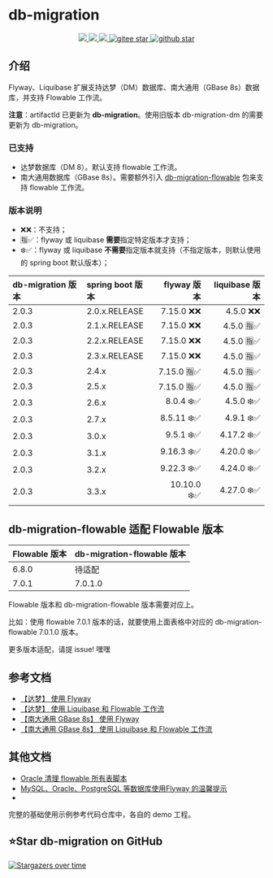# db-migration
<p align="center">
    <a target="_blank" href="https://search.maven.org/search?q=g:%22com.github.mengweijin%22%20AND%20a:%22db-migration%22">
        <img src="https://img.shields.io/maven-central/v/com.github.mengweijin/db-migration?label=db-migration&color=blue" />
    </a>
	<a target="_blank" href="https://github.com/mengweijin/db-migration/blob/master/LICENSE">
		<img src="https://img.shields.io/badge/license-Apache2.0-blue.svg" />
	</a>
	<a target="_blank" href="https://www.oracle.com/technetwork/java/javase/downloads/index.html">
		<img src="https://img.shields.io/badge/JDK-8+-green.svg" />
	</a>
	<a target="_blank" href="https://gitee.com/mengweijin/db-migration/stargazers">
		<img src="https://gitee.com/mengweijin/db-migration/badge/star.svg?theme=dark" alt='gitee star'/>
	</a>
	<a target="_blank" href='https://github.com/mengweijin/db-migration'>
		<img src="https://img.shields.io/github/stars/mengweijin/db-migration.svg?style=social" alt="github star"/>
	</a>
</p>

## 介绍
Flyway、Liquibase 扩展支持达梦（DM）数据库、南大通用（GBase 8s）数据库，并支持 Flowable 工作流。

**注意**：artifactId 已更新为 **db-migration**。使用旧版本 db-migration-dm 的需要更新为 db-migration。

### 已支持

* 达梦数据库（DM 8）。默认支持 flowable 工作流。
* 南大通用数据库（GBase 8s）。需要额外引入 [db-migration-flowable](https://gitee.com/mengweijin/db-migration-flowable) 包来支持 flowable 工作流。

### 版本说明

* ❌❌：不支持；
* 🈯✅：flyway 或 liquibase **需要**指定特定版本才支持；
* ❄️✅：flyway 或 liquibase **不需要**指定版本就支持（不指定版本，则默认使用的 spring boot 默认版本）；

| db-migration 版本 | spring boot 版本 |   flyway 版本 | liquibase 版本 |
|:----------------|:---------------|------------:|-------------:|
| 2.0.3           | 2.0.x.RELEASE  |   7.15.0 ❌❌ |     4.5.0 ❌❌ |
| 2.0.3           | 2.1.x.RELEASE  |   7.15.0 ❌❌ |    4.5.0 🈯✅ |
| 2.0.3           | 2.2.x.RELEASE  |   7.15.0 ❌❌ |    4.5.0 🈯✅ |
| 2.0.3           | 2.3.x.RELEASE  |   7.15.0 ❌❌ |    4.5.0 🈯✅ |
| 2.0.3           | 2.4.x          |  7.15.0 🈯✅ |    4.5.0 🈯✅ |
| 2.0.3           | 2.5.x          |  7.15.0 🈯✅ |    4.5.0 🈯✅ |
| 2.0.3           | 2.6.x          |   8.0.4 ❄️✅ |    4.5.0 ❄️✅ |
| 2.0.3           | 2.7.x          |  8.5.11 ❄️✅ |    4.9.1 ❄️✅ |
| 2.0.3           | 3.0.x          |   9.5.1 ❄️✅ |   4.17.2 ❄️✅ |
| 2.0.3           | 3.1.x          |  9.16.3 ❄️✅ |   4.20.0 ❄️✅ |
| 2.0.3           | 3.2.x          |  9.22.3 ❄️✅ |   4.24.0 ❄️✅ |
| 2.0.3           | 3.3.x          | 10.10.0 ❄️✅ |   4.27.0 ❄️✅ |

## db-migration-flowable 适配 Flowable 版本

| Flowable 版本 | db-migration-flowable 版本 |
|:------------|:-------------------------|
| 6.8.0       | 待适配                      |
| 7.0.1       | 7.0.1.0                  |

Flowable 版本和 db-migration-flowable 版本需要对应上。

比如：使用 flowable 7.0.1 版本的话，就要使用上面表格中对应的 db-migration-flowable 7.0.1.0 版本。

更多版本适配，请提 issue! 嘿嘿

## 参考文档

* [【达梦】 使用 Flyway](./doc/dm_use_flyway.md)
* [【达梦】 使用 Liquibase 和 Flowable 工作流](./doc/dm_use_liquibase_flowable.md)
* [【南大通用 GBase 8s】 使用 Flyway](./doc/gbase8s_use_flyway.md)
* [【南大通用 GBase 8s】 使用 Liquibase 和 Flowable 工作流](./doc/gbase8s_use_liquibase_flowable.md)

## 其他文档

* [Oracle 清理 flowable 所有表脚本](./doc/use_oracle_flowable_drop_script.md)
* [MySQL、Oracle、PostgreSQL 等数据库使用Flyway 的温馨提示](./doc/z_flyway_supported_database_notes.md)
* 
完整的基础使用示例参考代码仓库中，各自的 demo 工程。

## ⭐Star db-migration on GitHub

[![Stargazers over time](https://starchart.cc/mengweijin/db-migration.svg)](https://starchart.cc/mengweijin/db-migration)

